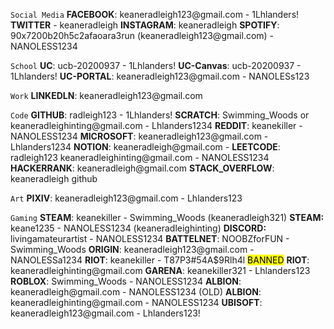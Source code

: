 `Social Media`
**FACEBOOK**: keaneradleigh123\@gmail.com - 1Lhlanders!
**TWITTER** - keaneradleigh
**INSTAGRAM**: keaneradleigh
**SPOTIFY**: 90x7200b20h5c2afaoara3run (keaneradleigh123\@gmail.com) - NANOLESS1234

`School`
**UC**: ucb-20200937 - 1Lhlanders!
**UC-Canvas**: ucb-20200937 - 1Lhlanders!
**UC-PORTAL**: keaneradleigh123\@gmail.com - NANOLESs123

`Work`
**LINKEDLN**: keaneradleigh123\@gmail.com

`Code`
**GITHUB**: radleigh123 - 1Lhlanders!
**SCRATCH**: Swimming_Woods or keaneradleighinting\@gmail.com - Lhlanders1234
**REDDIT**: keanekiller - NANOLESS1234
**MICROSOFT**: keaneradleigh123\@gmail.com - Lhlanders1234
**NOTION**: keaneradleigh\@gmail.com - 
**LEETCODE**: radleigh123 keaneradleighinting\@gmail.com - NANOLESS1234
**HACKERRANK**: keaneradleigh\@gmail.com
**STACK_OVERFLOW**: keaneradleigh github

`Art`
**PIXIV**: keaneradleigh123\@gmail.com - Lhlanders123

`Gaming`
**STEAM**: keanekiller - Swimming_Woods (keaneradleigh321)
**STEAM:** keane1235 - NANOLESS1234 (keaneradleighinting)
**DISCORD:** livingamateurartist - NANOLESS1234
**BATTELNET**: NOOBZforFUN - Swimming_Woods
**ORIGIN**: keaneradleigh123\@gmail.com - NANOLESSa1234
**RIOT**: keanekiller - T87P3#54A$9Rlh4l <mark class="hltr-lightred">BANNED</mark>
**RIOT**: keaneradleighinting\@gmail.com
**GARENA**: keanekiller321 - Lhlanders123
**ROBLOX**: Swimming_Woods - NANOLESS1234
**ALBION**: keaneradleigh\@gmail.com - NANOLESS1234 (OLD)
**ALBION**: keaneradleighinting\@gmail.com - NANOLESS1234
**UBISOFT**: keaneradleigh123\@gmail.com - Lhlanders123!